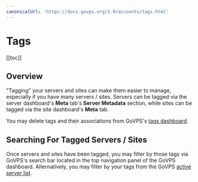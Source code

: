 ```yaml
---
canonicalUrl: 'https://docs.govps.org/1.0/accounts/tags.html'
---
```

# Tags

[[toc]]

## Overview

"Tagging" your servers and sites can make them easier to manage, especially if you have many servers / sites. Servers can be tagged via the server dashboard's **Meta** tab's **Server Metadata** section, while sites can be tagged via the site dashboard's **Meta** tab.

You may delete tags and their associations from GoVPS's [tags dashboard](https://govps.org/user-profile/tags).

## Searching For Tagged Servers / Sites

Once servers and sites have been tagged, you may filter by those tags via GoVPS's search bar located in the top navigation panel of the GoVPS dashboard. Alternatively, you may filter by your tags from the GoVPS [active server list](https://govps.org/servers).